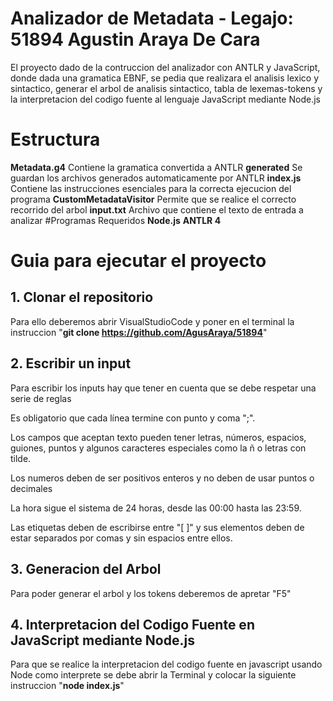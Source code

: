 # Analizador de Metadata - Legajo: 51894 Agustin Araya De Cara #  
El proyecto dado de la contruccion del analizador con ANTLR y JavaScript, donde dada una gramatica EBNF, se pedia que realizara el analisis lexico y sintactico, generar el arbol de analisis sintactico, tabla de lexemas-tokens y la interpretacion del codigo fuente al lenguaje JavaScript mediante Node.js
# Estructura
**Metadata.g4** Contiene la gramatica convertida a ANTLR
**generated** Se guardan los archivos generados automaticamente por ANTLR
**index.js** Contiene las instrucciones esenciales para la correcta ejecucion del programa
**CustomMetadataVisitor** Permite que se realice el correcto recorrido del arbol 
**input.txt** Archivo que contiene el texto de entrada a analizar
#Programas Requeridos
**Node.js**
**ANTLR 4**
# Guia para ejecutar el proyecto
## 1. Clonar el repositorio ##
Para ello deberemos abrir VisualStudioCode y poner en el terminal la instruccion "**git clone https://github.com/AgusAraya/51894**"

## 2. Escribir un input ##

Para escribir los inputs hay que tener en cuenta que se debe respetar una serie de reglas 

Es obligatorio que cada línea termine con punto y coma ";".

Los campos que aceptan texto pueden tener letras, números, espacios, guiones, puntos y algunos caracteres especiales como la ñ o letras con tilde.

Los numeros deben de ser positivos enteros y no deben de usar puntos o decimales

La hora sigue el sistema de 24 horas, desde las 00:00 hasta las 23:59.

Las etiquetas deben de escribirse entre "[ ]" y sus elementos deben de estar separados por comas y sin espacios entre ellos.

## 3. Generacion del Arbol ##
   
Para poder generar el arbol y los tokens deberemos de apretar "F5" 

## 4. Interpretacion del Codigo Fuente en JavaScript mediante Node.js ##
Para que se realice la interpretacion del codigo fuente en javascript usando Node como interprete se debe abrir la Terminal y colocar la siguiente instruccion "**node index.js**"

